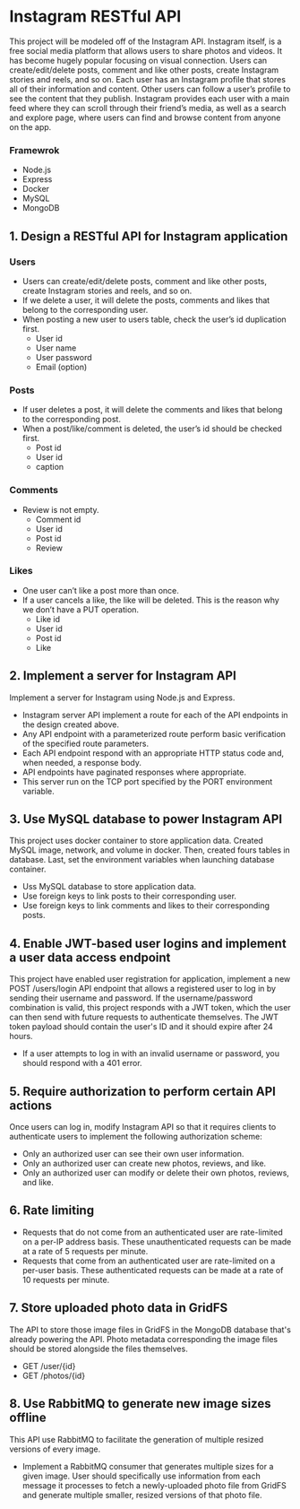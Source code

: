 # Instagram RESTful API

This project will be modeled off of the Instagram API. Instagram itself, is a free social media platform that allows users to share photos and videos. It has become hugely popular focusing on visual connection. Users can create/edit/delete posts, comment and like other posts, create Instagram stories and reels, and so on. Each user has an Instagram profile that stores all of their information and content. Other users can follow a user’s profile to see the content that they publish. Instagram provides each user with a main feed where they can scroll through their friend’s media, as well as a search and explore page, where users can find and browse content from anyone on the app.  

### Framewrok
 * Node.js 
 * Express
 * Docker
 * MySQL
 * MongoDB

## 1. Design a RESTful API for Instagram application
### Users
 * Users can create/edit/delete posts, comment and like other posts, create Instagram stories and reels, and so on. 
 * If we delete a user, it will delete the posts, comments and likes that belong to the corresponding user.
 * When posting a new user to users table, check the user’s id duplication first.
   * User id
   * User name
   * User password
   * Email (option)  
### Posts
 * If user deletes a post, it will delete the comments and likes that belong to the corresponding post.
 * When a post/like/comment is deleted, the user’s id should be checked first.
   * Post id
   * User id
   * caption
### Comments
 * Review is not empty.
   * Comment id
   * User id
   * Post id
   * Review
### Likes
 * One user can’t like a post more than once. 
 * If a user cancels a like, the like will be deleted. This is the reason why we don’t have a PUT operation.
   * Like id
   * User id
   * Post id
   * Like

## 2. Implement a server for Instagram API
Implement a server for Instagram using Node.js and Express. 
 * Instagram server API implement a route for each of the API endpoints in the design created above.
 * Any API endpoint with a parameterized route perform basic verification of the specified route parameters.
 * Each API endpoint respond with an appropriate HTTP status code and, when needed, a response body.
 * API endpoints have paginated responses where appropriate.
 * This server run on the TCP port specified by the PORT environment variable.

## 3. Use MySQL database to power Instagram API
This project uses docker container to store application data. Created MySQL image, network, and volume in docker. Then, created fours tables in database. Last, set the environment variables when launching database container.
 * Uss MySQL database to store application data.
 * Use foreign keys to link posts to their corresponding user.
 * Use foreign keys to link comments and likes to their corresponding posts.

## 4. Enable JWT-based user logins and implement a user data access endpoint
This project have enabled user registration for application, implement a new POST /users/login API endpoint that allows a registered user to log in by sending their username and password. If the username/password combination is valid, this project responds with a JWT token, which the user can then send with future requests to authenticate themselves. The JWT token payload should contain the user's ID and it should expire after 24 hours.
 * If a user attempts to log in with an invalid username or password, you should respond with a 401 error.

## 5. Require authorization to perform certain API actions
Once users can log in, modify Instagram API so that it requires clients to authenticate users to implement the following authorization scheme:
  * Only an authorized user can see their own user information.
  * Only an authorized user can create new photos, reviews, and like.
  * Only an authorized user can modify or delete their own photos, reviews, and like.

## 6. Rate limiting
 * Requests that do not come from an authenticated user are rate-limited on a per-IP address basis. These unauthenticated requests can be made at a rate of 5 requests per minute.
 * Requests that come from an authenticated user are rate-limited on a per-user basis. These authenticated requests can be made at a rate of 10 requests per minute.

## 7. Store uploaded photo data in GridFS
The API to store those image files in GridFS in the MongoDB database that's already powering the API. Photo metadata corresponding the image files should be stored alongside the files themselves.
 * GET /user/{id}
 * GET /photos/{id}

## 8. Use RabbitMQ to generate new image sizes offline
This API use RabbitMQ to facilitate the generation of multiple resized versions of every image. 
 * Implement a RabbitMQ consumer that generates multiple sizes for a given image. User should specifically use information from each message it processes to fetch a newly-uploaded photo file from GridFS and generate multiple smaller, resized versions of that photo file.
